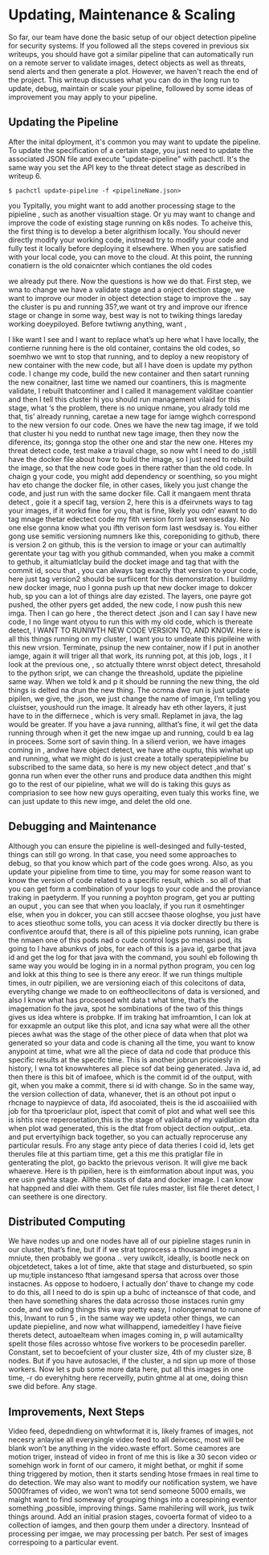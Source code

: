 # Updating, Maintenance & Scaling
So far, our team have done the basic setup of our object detection pipeline for security systems. If you followed all the steps covered in previous six writeups, you should have got a similar pipeline that can automatically run on a remote server to validate images, detect objects as well as threats, send alerts and then generate a plot. However, we haven't reach the end of the project. This writeup discusses what you can do in the long run to update, debug, maintain or scale your pipeline, followed by some ideas of improvement you may apply to your pipeline.
## Updating the Pipeline
After the inital dployment, it's common you may want to update the pipeline. 
To update the specification of a certain stage, you just need to update the associated JSON file and execute "update-pipeline" with pachctl. It's the same way you set the API key to the threat detect stage as described in writeup 6.
```
$ pachctl update-pipeline -f <pipelineName.json>
```
you Typitally, you might want to add another processing stage to the pipieline , such as another visualtion stage. Or yu may want to change and improve the code of existing stage running on k8s nodes. To acheive this, the first thing is to develop a beter algrithism locally. You should never directly modify your working code, instnead try to modify your code and fully test it locally before deploying it elsewhere. When you are satisfied with your local code, you can move to the cloud. At this point, the running conatiern is the old conaicnter which contianes the old codes

we already put there. Now the questions is how we do that. First step, we wna to change we have a validate stage and a onject dection stage, we want to improve  our moder in object detection stage to improve the .. say the cluster is pu and running 35?,we want ot try and improve our ifrence stage or change in some way, best  way is not to twiking things lareday working doeypiloyed. Before twtiwng anything, want , 

I like want I see and I want to replace what’s up here what I have locally, the contierne running here is the old container, contains the old codes, so soemhwo we wnt to stop that running, and to deploy  a new reopistory of new container with the new code, but all I have doen is update my python code. I change my code, build the new container and then satart running the new conaitner, last time we named our coantiners, this is magmente validate, I rebuilt thatcontiner and I called it management valditae coantier  and then I tell this cluster hi you should run management vilaid for this stage, what ‘s the problem, there is no unique nmane, you alrady told me that, tis’ already running, caretae a new tage for iamge  wighch correspond to the new version fo our code. Ones we have the new tag image, if we told that cluster hi you nedd to runthat new tage image, then they now the diference, its; gonnga stop the other one and star the new one.
Hteres my threat detect code, test make a triaval chage, so now wht I need to do ,istill have the docker file about how to build the image, so I just need to rebuild the image, so that the new code goes in there rather than the old code. In chaign g your code, you might add dependency or soenthing, so you might hav eto change the docker file, in other cases, likely you just change the code, and just run with the same docker file. Call it mangaem ment thrata detect , goie it a specif tag, version 2, here this is a dfeirvnets ways to tag your images, if it workd fine for you, that is fine, likely you odn’ eawnt to do tag mnage thetar edectect code my fith version form last wensesday. No one else gonna know what you ifth verison form last wesdsay is. You either gong use semitic versioning numners like this, coreponiding to github, there is version 2 on github, this is the version to image or your can autimaltly gerentate your tag with you github commanded, when you make a commit to gethub, it altumiatlclay build the docket image and tag that with the commit id, socu that , you can always tag exactly that version to your code, here just tag version2 should be surfiicent for this demonstration. I buildmy new docker image, nuo I gonna push up that new docker image to dokcer hub, sp you can a lot of things alre day ezisted. The layers, one payre got pushed, the other pyers get added, the new code, I now push this new imga. Then I can go here , the therect detect .json and I can say I have new code, I no linge want otyou to run this with my old code, which is thereate detect, I WANT TO RUNIWTH NEW CODE  VERSION TO, AND KNOW. Here is all this things running on my cluster, I want you to undeate this pipileine with this new vrsion. Terminate, psinup the new container, now if I put in another iamge, again it will triger all that work, its running pot, at this job, logs , it I look at the previous one, , so atctually thtere wnrst object detect, thresahold to the python sript, we can change the threashold, update the pipieline same way. When we told k and p it should be running the new thing, the old things is delted na drun the new thing. The ocmna dwe run is just update pipilen, we give, the .json, we just change the name of image, I’m telling you cluistser, youshould run the image. 
It already hav eth other layers, it just have to in the differnece , which is very small. Replamet in java, the lag would be greater. If you have a java running, allthat’s fine, it wil get the data running through when it get the new imgae up and running, could b ea lag in procees. Some sort of savin thing. In a silierd verion, we have images coming in , andwe have object detect, we have athe ouptu, this wiwhat up and running, what we might do is just create a totally speratepipieline bu subscribed to the same data, so here is my new object detect ,and that’ s gonna run when ever the other runs and produce data andthen this might go to the rest of our pipieline, what we will do is taking this guys as compriasion to see how new guys operaiting, even tualy this works fine, we can just update to this new imge, and delet the old one. 

## Debugging and Maintenance
Although you can ensure the pipieline is well-desinged and fully-tested, things can still go wrong. In that case, you need some approaches to debug, so that you know which part of the code goes wrong. Also, as you update your pipieline from time to time, you may for some reason want to know the version of code related to a specific result, which .
 so all of that you can get form a combination of your logs to your code and the proviance traking in paetyderm. If you running a poyhton program, get you ar putting an ouput , you can see that when you loaclaly, if you run it osmehtinger else, when you in dokcer, you can still accsee thaose ologhse, you just have to aces stieothuc some tolls, you can acess it via docker directly bu there is confiventce aroufd that, there is all of this pipieline pots running, ican grabe the nmaen one of this pods nad o cude control logs po menasi pod, its going to I have abunkvs of jobs, for each of this is a java id, garbe that java id and get the log for that java with the command, you souhl eb following th same way you would be loging in in a normal python program, you cen log and lokk at this thing to see is there any ereor. If we run things multiple times, in outr pipilien, we are versioning eiach of this colecitons of data, everytihg change we made to on eoftheocllecitons of data is versioned, and also I know what has proceosed wht data t what time, that’s the imagemation fo the java, spot he sombinations of the two of this things gives us idea whtere is probpke. If im traking hat imfroamtion, I can lok at for exxapmle an output like this plot, and icna say what were all the other pieces awhat was the stage of the other piece of data when that plot wa generated so your data and code is chaning all the time, you want to know anypoint at time, what wre all the piece of data nd code that produce this specific results at the specifc time.  This is another jobrun pricoiesly in history, I wna tot knowwhteres all piece sof dat being generated. Java id, ad then there is this bit of imafoee, which is the commit id of the output, with git, when you make a commit, there si id with change. So in the same way, the version collection of data, whanever, thet is an othout pot input o rhcnage to naypievce of data, ifd asocoiated, theis is the id ascoaiiiied with job for tha tproericlaur plot, ispect that comit of plot and what well see this is ishtis nice reperosetation,this is the stage of validaita of my vaidlation dta when plot wad generated, this is the dtat from object dection output,..eta. and put ervertyihign back together, so you can actually reproceruse any particular resuls. Fro any stage anty piece of data theries I coid id, lets get therules file at this partiam time, get a this me this pratiglar file in genterating the plot, go backto the prievous verison. It will give me back whaereve. Here is th pipilien, here is th eimformation about input was, you ere usin gwhta stage. Allthe stausts of data and docker image. I can know hat happned and dlei with them. Get file rules master, list file theret detect, I can seethere is one directory. 
## Distributed Computing
We have nodes up and one nodes have all of our pipieline stages runin in our cluster, that’s fine, but if if we strat toprocess a thousand imges a mniute, then probably we goona .. very uwikclt, ideally, is bootle neck on objcetdetect, takes a lot of time, akte that stage and disturbueted, so spin up mu;tiple instanceso fthat iamgesand spersa that across over those instacnes. As oppose to hodoero, I actually don’ thave to change my code to do this, all I need to do is spin up a buhc of incteansce of that code, and then have something shares the data acrosso those instaces runin gmy code, and we oding things this way pretty easy, I nolongerwnat to runone of this, Inwant to run 5 , in the same way we updeta other things, we can update piepieline, and now what willhappend, iamedeitley I have fieive therets detect, autoaelteam when images coming in, p will autamicallty spelit those files acrosso whtose five workers to be procesedin pareller. Constant, set to becoefcient of your cluster size, 4th of my cluster size, 8 nodes. But if you have autosaclei, if the cluster, a nd sipn up more of those workers. Now let s pub some more data here, put all this images in one time, -r do everyhitng here recerveilly, putin ghtme al at one, doing thisn swe did before. Any stage. 
## Improvements, Next Steps
Video feed, depedndieng on whtwformat it is, likely frames of images, not necesry anlayise all everysingle video feed to all deivcesc, most will be blank won’t be anything in the video.waste effort. Some ceamores are motion triger, instead of video in front of me this is like a 30 secon video or somehign work in fornt of our camero, it might bethat, or mghit if some thing triggered by motion, then it starts sending htose frmaes in real time to do detection.
We may also want to modify our notification system, we have 5000frames of video, we won’t wna tot send someone 5000 emails, we maight want to find someway of grouping things into a corespining eventor something ,possible, improving things. Same mahilering will work, jus twik things around.
Add an initial prasion stages, covoerta format of video to a collection of iamges, and then gourp them under a directory. Insntead of processing per imgae, we may processing per batch. Per sest of images correspoing to a particular event.

